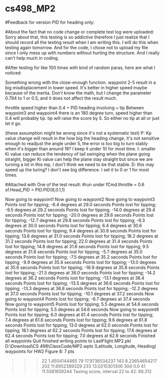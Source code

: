 # cs498_MP2

#Feedback for version PID for heading only:

#About the fact that no code change or complete test log were uploaded:
Sorry about that, this testing is so addictive therefore I just realize that I should record all the testing result when I am writing this. I will do this when testing again tomorrow. And for the code, I chose not to upload my file since I only mess up with numbers without hurting the structure. And I really can't help much in coding.

#After testing for like 100 times with kind of random paras, here are what I noticed:

Something wrong with the close-enough function. waypoint 2-5 result in a big misdisplacement in lower speed. 
It's better in higher speed maybe because of the inertia. 
Don't know the math, but I change the parameter 0.794 to 1 or 0.5, and it does not affect the result much.

throttle speed higher than 0.4 + PID heading involving = tip
Between waypoint3 and waypoint4 there is an 180 degree turn, speed higher than 0.4 will probably tip. 
tip will raise the score by 5. So either no tip at all or just let it go.

(these assumption might be wrong since it's not a systematic test)
P: Kp value change will result in the how big the heading change, it's not sensitive enough to readjust the angle under 5, the error is too big to turn stably when it's bigger than around 18? I keep it under 10 for most time.
I: smaller Ki value can reduce the tendency of tail swinging when the plane going straight, bigger Ki value can help the plane stay straight but since we are turning a lot in this mp, I don't think we need to be that stable.
D: this may speed up the turing? I don't see big difference. I set it to 0 or 1 for most times.

#Attached with One of the test result:
#run under fCmd.throttle = 0.6  sf.Head_PID = PID.PID(8,0.1,1)

Now going to waypoint1
Now going to waypoint2
Now going to waypoint3
Points lost for tipping; -6.4 degrees at 29.0 seconds
Points lost for tipping; -9.5 degrees at 29.2 seconds
Points lost for tipping; -14.0 degrees at 29.4 seconds
Points lost for tipping; -20.0 degrees at 29.6 seconds
Points lost for tipping; -12.7 degrees at 29.8 seconds
Points lost for tipping; -6.3 degrees at 30.0 seconds
Points lost for tipping; 6.4 degrees at 30.6 seconds
Points lost for tipping; 9.4 degrees at 30.8 seconds
Points lost for tipping; 13.6 degrees at 31.0 seconds
Points lost for tipping; 18.2 degrees at 31.2 seconds
Points lost for tipping; 22.0 degrees at 31.4 seconds
Points lost for tipping; 14.8 degrees at 31.6 seconds
Points lost for tipping; 9.5 degrees at 31.8 seconds
Points lost for tipping; -5.7 degrees at 35.0 seconds
Points lost for tipping; -7.5 degrees at 35.2 seconds
Points lost for tipping; -9.9 degrees at 35.4 seconds
Points lost for tipping; -13.0 degrees at 35.6 seconds
Points lost for tipping; -16.9 degrees at 35.8 seconds
Points lost for tipping; -21.5 degrees at 36.0 seconds
Points lost for tipping; -14.2 degrees at 36.2 seconds
Points lost for tipping; -13.1 degrees at 36.4 seconds
Points lost for tipping; -13.5 degrees at 36.6 seconds
Points lost for tipping; -13.3 degrees at 36.8 seconds
Points lost for tipping; -12.2 degrees at 37.0 seconds
Points lost for tipping; -10.1 degrees at 37.2 seconds
Now going to waypoint4
Points lost for tipping; -6.7 degrees at 37.4 seconds
Now going to waypoint5
Points lost for tipping; 5.5 degrees at 54.6 seconds
Points lost for tipping; 5.5 degrees at 54.6 seconds
Now going to waypoint6
Points lost for tipping; 6.0 degrees at 61.4 seconds
Points lost for tipping; 7.4 degrees at 61.6 seconds
Points lost for tipping; 9.6 degrees at 61.8 seconds
Points lost for tipping; 13.0 degrees at 62.0 seconds
Points lost for tipping; 18.1 degrees at 62.2 seconds
Points lost for tipping; 17.6 degrees at 62.4 seconds
Points lost for tipping; 7.0 degrees at 62.6 seconds
Finished all waypoints
Quit
finished writing points to LastFlight.MP2.pkl
D:\Download\CS 498\ClassCode/MP2.wpts
(Latitude, Longitude, Heading) waypoints for HW2 Figure 8:  7 pts
 >>> 22 1.4504144465
 >>> 79 17.9736534237
 >>> 143 8.23654654217
 >>> 202 11.6952389329
 >>> 233 13.0210301306
 >>> 304 0.0
 >>> 41 11.5581659244
Taxiing score, interval 22 to 42: 66.312
>>>

